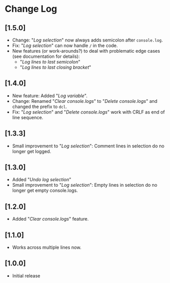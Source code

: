 # Change Log

## [1.5.0]
- Change: "_Log selection_" now always adds semicolon after `console.log`. 
- Fix: "_Log selection_" can now handle `/` in the code.
- New features (or work-arounds?) to deal with problematic edge cases (see documentation for details):
  - "_Log lines to last semicolon_" 
  - "_Log lines to last closing bracket_"

## [1.4.0]
- New feature: Added "_Log variable_".
- Change: Renamed "_Clear console.logs_" to "_Delete console.logs_" and changed the prefix to `dcl`.
- Fix: "_Log selection_" and "_Delete console.logs_" work with CRLF as end of line sequence.

## [1.3.3]
- Small improvement to "_Log selection_": Comment lines in selection do no longer get logged.

## [1.3.0]

- Added "_Undo log selection_"
- Small improvement to "_Log selection_": Empty lines in selection do no longer get empty console.logs.

## [1.2.0]

- Added "_Clear console.logs_" feature.

## [1.1.0]

- Works across multiple lines now.

## [1.0.0]

- Initial release